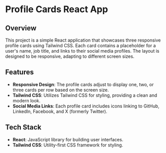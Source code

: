 # Profile Cards React App

## Overview

This project is a simple React application that showcases three responsive profile cards using Tailwind CSS. Each card contains a placeholder for a user's name, job title, and links to their social media profiles. The layout is designed to be responsive, adapting to different screen sizes.

## Features

- **Responsive Design**: The profile cards adjust to display one, two, or three cards per row based on the screen size.
- **Tailwind CSS**: Utilizes Tailwind CSS for styling, providing a clean and modern look.
- **Social Media Links**: Each profile card includes icons linking to GitHub, LinkedIn, Facebook, and X (formerly Twitter).

## Tech Stack

- **React**: JavaScript library for building user interfaces.
- **Tailwind CSS**: Utility-first CSS framework for styling.
